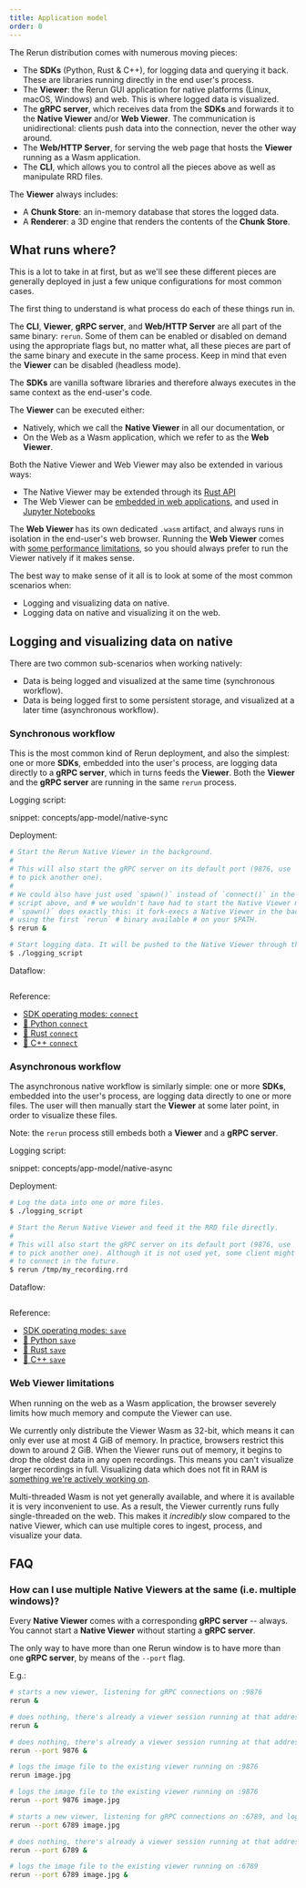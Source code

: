 ```yaml
---
title: Application model
order: 0
---
```


The Rerun distribution comes with numerous moving pieces:
* The **SDKs** (Python, Rust & C++), for logging data and querying it back. These are libraries running directly in the end user's process.
* The **Viewer**: the Rerun GUI application for native platforms (Linux, macOS, Windows) and web. This is where logged data is visualized.
* The **gRPC server**, which receives data from the **SDKs** and forwards it to the **Native Viewer** and/or **Web Viewer**. The communication is unidirectional: clients push data into the connection, never the other way around.
* The **Web/HTTP Server**, for serving the web page that hosts the **Viewer** running as a Wasm application.
* The **CLI**, which allows you to control all the pieces above as well as manipulate RRD files.

The **Viewer** always includes:
  * A **Chunk Store**: an in-memory database that stores the logged data.
  * A **Renderer**: a 3D engine that renders the contents of the **Chunk Store**.


## What runs where?

This is a lot to take in at first, but as we'll see these different pieces are generally deployed in just a few unique configurations for most common cases.

The first thing to understand is what process do each of these things run in.

The **CLI**, **Viewer**, **gRPC server**, and **Web/HTTP Server** are all part of the same binary: `rerun`.
Some of them can be enabled or disabled on demand using the appropriate flags but, no matter what, all these pieces are part of the same binary and execute in the same process.
Keep in mind that even the **Viewer** can be disabled (headless mode).

The **SDKs** are vanilla software libraries and therefore always executes in the same context as the end-user's code.

The **Viewer** can be executed either:
* Natively, which we call the **Native Viewer** in all our documentation, or
* On the Web as a Wasm application, which we refer to as the **Web Viewer**.

Both the Native Viewer and Web Viewer may also be extended in various ways:
* The Native Viewer may be extended through its [Rust API](../howto/visualization/extend-ui)
* The Web Viewer can be [embedded in web applications](../howto/integrations/embed-web), and used in [Jupyter Notebooks](../howto/integrations/embed-notebooks)

The **Web Viewer** has its own dedicated `.wasm` artifact, and always runs in isolation in the end-user's web browser.
Running the **Web Viewer** comes with [some performance limitations](#web-viewer-limitations), so you should always prefer to run the Viewer natively if it makes sense.


The best way to make sense of it all is to look at some of the most common scenarios when:
* Logging and visualizing data on native.
* Logging data on native and visualizing it on the web.


## Logging and visualizing data on native

There are two common sub-scenarios when working natively:
* Data is being logged and visualized at the same time (synchronous workflow).
* Data is being logged first to some persistent storage, and visualized at a later time (asynchronous workflow).


### Synchronous workflow

This is the most common kind of Rerun deployment, and also the simplest: one or more **SDKs**, embedded into the user's process, are logging data directly to a **gRPC server**, which in turns feeds the **Viewer**.
Both the **Viewer** and the **gRPC server** are running in the same `rerun` process.

Logging script:

snippet: concepts/app-model/native-sync

Deployment:
<!-- TODO(#7768): talk about rr.spawn(serve=True) once that's thing -->
```sh
# Start the Rerun Native Viewer in the background.
#
# This will also start the gRPC server on its default port (9876, use `--port`
# to pick another one).
#
# We could also have just used `spawn()` instead of `connect()` in the logging
# script above, and # we wouldn't have had to start the Native Viewer manually.
# `spawn()` does exactly this: it fork-execs a Native Viewer in the background
# using the first `rerun` # binary available # on your $PATH.
$ rerun &

# Start logging data. It will be pushed to the Native Viewer through the gRPC link.
$ ./logging_script
```


Dataflow:

<picture>
  <img src="https://static.rerun.io/rerun_native_sync/df05102a1dd04839ffec8442e5e9ffe65e9649db/full.png" alt="">
  <source media="(max-width: 480px)" srcset="https://static.rerun.io/rerun_native_sync/df05102a1dd04839ffec8442e5e9ffe65e9649db/480w.png">
  <source media="(max-width: 768px)" srcset="https://static.rerun.io/rerun_native_sync/df05102a1dd04839ffec8442e5e9ffe65e9649db/768w.png">
  <source media="(max-width: 1024px)" srcset="https://static.rerun.io/rerun_native_sync/df05102a1dd04839ffec8442e5e9ffe65e9649db/1024w.png">
</picture>


Reference:
* [SDK operating modes: `connect`](../reference/sdk/operating-modes.md#connect)
* [🐍 Python `connect`](https://ref.rerun.io/docs/python/0.19.0/common/initialization_functions/#rerun.connect)
* [🦀 Rust `connect`](https://docs.rs/rerun/latest/rerun/struct.RecordingStreamBuilder.html#method.connect)
* [🌊 C++ `connect`](https://ref.rerun.io/docs/cpp/stable/classrerun_1_1RecordingStream.html#aef3377ffaa2441b906d2bac94dd8fc64)

### Asynchronous workflow

The asynchronous native workflow is similarly simple: one or more **SDKs**, embedded into the user's process, are logging data directly to one or more files.
The user will then manually start the **Viewer** at some later point, in order to visualize these files.

Note: the `rerun` process still embeds both a **Viewer** and a **gRPC server**.

Logging script:

snippet: concepts/app-model/native-async

Deployment:
```sh
# Log the data into one or more files.
$ ./logging_script

# Start the Rerun Native Viewer and feed it the RRD file directly.
#
# This will also start the gRPC server on its default port (9876, use `--port`
# to pick another one). Although it is not used yet, some client might want
# to connect in the future.
$ rerun /tmp/my_recording.rrd
```

Dataflow:

<picture>
  <img src="https://static.rerun.io/rerun_native_async/272c9ba7e7afe0ee5491ff1aabc76965588c513f/full.png" alt="">
  <source media="(max-width: 480px)" srcset="https://static.rerun.io/rerun_native_async/272c9ba7e7afe0ee5491ff1aabc76965588c513f/480w.png">
  <source media="(max-width: 768px)" srcset="https://static.rerun.io/rerun_native_async/272c9ba7e7afe0ee5491ff1aabc76965588c513f/768w.png">
  <source media="(max-width: 1024px)" srcset="https://static.rerun.io/rerun_native_async/272c9ba7e7afe0ee5491ff1aabc76965588c513f/1024w.png">
  <source media="(max-width: 1200px)" srcset="https://static.rerun.io/rerun_native_async/272c9ba7e7afe0ee5491ff1aabc76965588c513f/1200w.png">
</picture>


Reference:
* [SDK operating modes: `save`](../reference/sdk/operating-modes.md#save)
* [🐍 Python `save`](https://ref.rerun.io/docs/python/0.19.0/common/initialization_functions/#rerun.save)
* [🦀 Rust `save`](https://docs.rs/rerun/latest/rerun/struct.RecordingStreamBuilder.html#method.save)
* [🌊 C++ `save`](https://ref.rerun.io/docs/cpp/stable/classrerun_1_1RecordingStream.html#a555a7940a076c93d951de5b139d14918)

<!--
Logging data on native and visualizing it on the web.

TODO(#8046): incoming.
-->


### Web Viewer limitations

When running on the web as a Wasm application, the browser severely limits how much memory and compute the Viewer can use.

We currently only distribute the Viewer Wasm as 32-bit, which means it can only ever use at most 4 GiB of memory.
In practice, browsers restrict this down to around 2 GiB. When the Viewer runs out of memory, it begins to drop the oldest data in any open recordings.
This means you can't visualize larger recordings in full. Visualizing data which does not fit in RAM is [something we're actively working on](https://rerun.io/blog/physical-ai-data).

Multi-threaded Wasm is not yet generally available, and where it is available it is very inconvenient to use.
As a result, the Viewer currently runs fully single-threaded on the web. This makes it _incredibly_ slow compared to the native Viewer,
which can use multiple cores to ingest, process, and visualize your data.

## FAQ

### How can I use multiple **Native Viewers** at the same (i.e. multiple windows)?

Every **Native Viewer** comes with a corresponding **gRPC server** -- always. You cannot start a **Native Viewer** without starting a **gRPC server**.

The only way to have more than one Rerun window is to have more than one **gRPC server**, by means of the `--port` flag.

E.g.:
```sh
# starts a new viewer, listening for gRPC connections on :9876
rerun &

# does nothing, there's already a viewer session running at that address
rerun &

# does nothing, there's already a viewer session running at that address
rerun --port 9876 &

# logs the image file to the existing viewer running on :9876
rerun image.jpg

# logs the image file to the existing viewer running on :9876
rerun --port 9876 image.jpg

# starts a new viewer, listening for gRPC connections on :6789, and logs the image data to it
rerun --port 6789 image.jpg

# does nothing, there's already a viewer session running at that address
rerun --port 6789 &

# logs the image file to the existing viewer running on :6789
rerun --port 6789 image.jpg &
```

<!--

(these are headings, not marked as such since it confuses svelte's link checking)

What happens when I use `rr.spawn()` from my SDK of choice?

TODO(#8046): incoming.


What happens when I use `rr.serve()` from my SDK of choice?

TODO(#8046): incoming.


What happens when I use `rerun --serve`?

TODO(#8046): incoming.

-->
